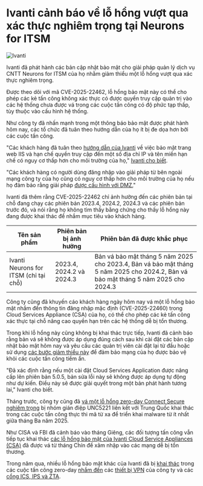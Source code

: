 # Ivanti cảnh báo về lỗ hổng vượt qua xác thực nghiêm trọng tại Neurons for ITSM

![Ivanti](https://www.bleepstatic.com/content/hl-images/2023/12/20/Ivanti.jpg)

Ivanti đã phát hành các bản cập nhật bảo mật cho giải pháp quản lý dịch vụ CNTT Neurons for ITSM của họ nhằm giảm thiểu một lỗ hổng vượt qua xác thực nghiêm trọng.

Được theo dõi với mã CVE-2025-22462, lỗ hổng bảo mật này có thể cho phép các kẻ tấn công không xác thực có được quyền truy cập quản trị vào các hệ thống chưa được vá trong các cuộc tấn công có độ phức tạp thấp, tùy thuộc vào cấu hình hệ thống.

Như công ty đã nhấn mạnh trong một thông báo bảo mật được phát hành hôm nay, các tổ chức đã tuân theo hướng dẫn của họ ít bị đe dọa hơn bởi các cuộc tấn công.

"Các khách hàng đã tuân theo [hướng dẫn của Ivanti](https://help.ivanti.com/ht/help/en%5FUS/ISM/2024/ITSM-On-Prem-Help/Content/ConfigDB%5FGuide/Securing-IIS-Website.htm) về việc bảo mật trang web IIS và hạn chế quyền truy cập đến một số địa chỉ IP và tên miền hạn chế có nguy cơ thấp hơn cho môi trường của họ," [Ivanti cho biết](https://forums.ivanti.com/s/article/Security-Advisory-Ivanti-Neurons-for-ITSM-on-premises-only-CVE-2025-22462?language=en%5FUS).

"Các khách hàng có người dùng đăng nhập vào giải pháp từ bên ngoài mạng công ty của họ cũng có nguy cơ thấp hơn cho môi trường của họ nếu họ đảm bảo rằng giải pháp [được cấu hình với DMZ.](https://help.ivanti.com/ht/help/en%5FUS/ISM/2024/ITSM-On-Prem-Help/Content/Install%5FDeploy%5Fguide/Deployment%5FEnter%5FProd%5FSecure.htm)"

Ivanti đã thêm rằng CVE-2025-22462 chỉ ảnh hưởng đến các phiên bản tại chỗ đang chạy các phiên bản 2023.4, 2024.2, 2024.3 và các phiên bản trước đó, và nói rằng họ không tìm thấy bằng chứng cho thấy lỗ hổng này đang được khai thác để nhắm mục tiêu vào khách hàng.

| **Tên sản phẩm**                       | **Phiên bản bị ảnh hưởng**    | **Phiên bản đã được khắc phục**                                                                      |
| -------------------------------------- | -------------------------- | -------------------------------------------------------------------------------------------- |
| Ivanti Neurons for ITSM (chỉ tại chỗ) | 2023.4, 2024.2 và 2024.3 | Bản vá bảo mật tháng 5 năm 2025 cho 2023.4, Bản vá bảo mật tháng 5 năm 2025 cho 2024.2, Bản vá bảo mật tháng 5 năm 2025 cho 2024.3 |

Công ty cũng đã khuyến cáo khách hàng ngày hôm nay vá một lỗ hổng bảo mật nhắm đến thông tin đăng nhập mặc định (CVE-2025-22460) trong Cloud Services Appliance (CSA) của họ, có thể cho phép các kẻ tấn công xác thực tại chỗ nâng cao quyền hạn trên các hệ thống dễ bị tổn thương.

Trong khi lỗ hổng này cũng không bị khai thác trực tiếp, Ivanti đã cảnh báo rằng bản vá sẽ không được áp dụng đúng cách sau khi cài đặt các bản cập nhật bảo mật hôm nay và yêu cầu các quản trị viên cài đặt lại từ đầu hoặc sử dụng [các bước giảm thiểu này](https://forums.ivanti.com/s/article/Securing-the-Ivanti-Cloud-Services-Application-CSA-Against-CVE-2025-22460?ui-force-components-controllers-recordGlobalValueProvider.RecordGvp.getRecord=1) để đảm bảo mạng của họ được bảo vệ khỏi các cuộc tấn công tiềm ẩn.

"Đã xác định rằng nếu một cài đặt Cloud Services Application được nâng cấp lên phiên bản 5.0.5, bản sửa lỗi này sẽ không được áp dụng tự động như dự kiến. Điều này sẽ được giải quyết trong một bản phát hành tương lai," Ivanti cho biết.

Tháng trước, công ty cũng đã [vá một lỗ hổng zero-day Connect Secure nghiêm trọng](https://www.bleepingcomputer.com/news/security/ivanti-patches-connect-secure-zero-day-exploited-since-mid-march/) bị nhóm gián điệp UNC5221 liên kết với Trung Quốc khai thác trong các cuộc tấn công thực thi mã từ xa để triển khai malware từ ít nhất giữa tháng Ba năm 2025.

Như CISA và FBI đã cảnh báo vào tháng Giêng, các đối tượng tấn công vẫn tiếp tục khai thác [các lỗ hổng bảo mật của Ivanti Cloud Service Appliances (CSA)](https://www.bleepingcomputer.com/news/security/cisa-hackers-still-exploiting-older-ivanti-bugs-to-breach-networks/) đã được vá từ tháng Chín để xâm nhập vào các mạng dễ bị tổn thương.

Trong năm qua, nhiều lỗ hổng bảo mật khác của Ivanti đã bị [khai thác](https://www.bleepingcomputer.com/news/security/ivanti-connect-secure-zero-days-now-under-mass-exploitation/) trong các cuộc tấn công zero-day [nhắm đến](https://www.bleepingcomputer.com/news/security/newest-ivanti-ssrf-zero-day-now-under-mass-exploitation/) các [thiết bị VPN](https://www.bleepingcomputer.com/news/security/ivanti-warns-of-connect-secure-zero-days-exploited-in-attacks/) của công ty và các [cổng ICS, IPS và ZTA](https://www.bleepingcomputer.com/news/security/ivanti-warns-of-new-connect-secure-zero-day-exploited-in-attacks/).